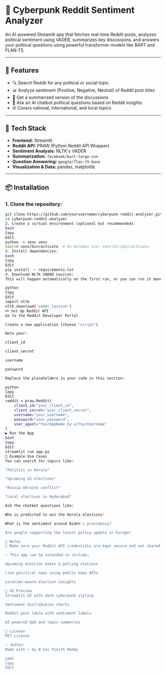 # 🧠 Cyberpunk Reddit Sentiment Analyzer

An AI-powered Streamlit app that fetches real-time Reddit posts, analyzes political sentiment using VADER, summarizes key discussions, and answers your political questions using powerful transformer models like BART and FLAN-T5.

---

## 🚀 Features

- 🔍 Search Reddit for any political or social topic  
- 📊 Analyze sentiment (Positive, Negative, Neutral) of Reddit post titles  
- 🧠 Get a summarized version of the discussions  
- 🤖 Ask an AI chatbot political questions based on Reddit insights  
- 🌐 Covers national, international, and local topics  

---

## 🔧 Tech Stack

- **Frontend:** Streamlit  
- **Reddit API:** PRAW (Python Reddit API Wrapper)  
- **Sentiment Analysis:** NLTK's VADER  
- **Summarization:** `facebook/bart-large-cnn`  
- **Question Answering:** `google/flan-t5-base`  
- **Visualization & Data:** pandas, matplotlib  

---

## 📦 Installation

### 1. Clone the repository:

```bash
git clone https://github.com/yourusername/cyberpunk-reddit-analyzer.git
cd cyberpunk-reddit-analyzer
2. Create a virtual environment (optional but recommended):
bash
Copy
Edit
python -m venv venv
source venv/bin/activate  # On Windows use: venv\Scripts\activate
3. Install dependencies:
bash
Copy
Edit
pip install -r requirements.txt
4. Download NLTK VADER Lexicon:
This will happen automatically on the first run, or you can run it manually:

python
Copy
Edit
import nltk
nltk.download('vader_lexicon')
🗝️ Set Up Reddit API
Go to the Reddit Developer Portal

Create a new application (choose "script")

Note your:

client_id

client_secret

username

password

Replace the placeholders in your code in this section:

python
Copy
Edit
reddit = praw.Reddit(
    client_id="your_client_id",
    client_secret="your_client_secret",
    username="your_username",
    password="your_password",
    user_agent="YourAppName by u/YourUsername"
)
▶️ Run the App
bash
Copy
Edit
streamlit run app.py
🧪 Example Use Cases
You can search for topics like:

"Politics in Kerala"

"Upcoming US elections"

"Russia Ukraine conflict"

"Local elections in Hyderabad"

Ask the chatbot questions like:

Who is predicted to win the Kerala elections?

What is the sentiment around Biden's presidency?

Are people supporting the latest policy update in Europe?

📌 Notes
🔐 Make sure your Reddit API credentials are kept secure and not shared publicly.

💡 This app can be extended to include:

Upcoming election dates & polling stations

Live political news using public news APIs

Location-aware election insights

📸 UI Preview
Streamlit UI with dark cyberpunk styling

Sentiment distribution charts

Reddit post table with sentiment labels

AI-powered Q&A and topic summaries

📄 License
MIT License

✨ Author
Made with ⚡ by B Sai Vinith Reddy

yaml
Copy
Edit
